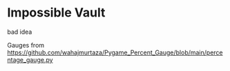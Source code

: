 # Impossible Vault
 bad idea


Gauges from https://github.com/wahajmurtaza/Pygame_Percent_Gauge/blob/main/percentage_gauge.py

